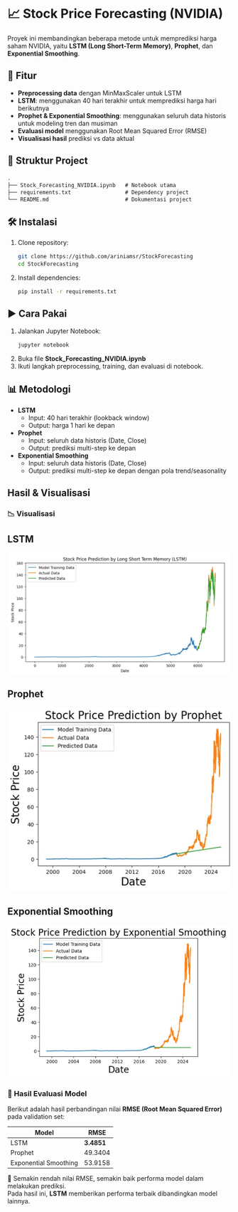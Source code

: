 # 📈 Stock Price Forecasting (NVIDIA)

Proyek ini membandingkan beberapa metode untuk memprediksi harga saham NVIDIA, yaitu **LSTM (Long Short-Term Memory)**, **Prophet**, dan **Exponential Smoothing**.

## 🚀 Fitur
- **Preprocessing data** dengan MinMaxScaler untuk LSTM
- **LSTM**: menggunakan 40 hari terakhir untuk memprediksi harga hari berikutnya
- **Prophet & Exponential Smoothing**: menggunakan seluruh data historis untuk modeling tren dan musiman
- **Evaluasi model** menggunakan Root Mean Squared Error (RMSE)
- **Visualisasi hasil** prediksi vs data aktual

## 📂 Struktur Project
```
.
├── Stock_Forecasting_NVIDIA.ipynb   # Notebook utama
├── requirements.txt                 # Dependency project
└── README.md                        # Dokumentasi project
```

## 🛠 Instalasi
1. Clone repository:
   ```bash
   git clone https://github.com/ariniamsr/StockForecasting
   cd StockForecasting
   ```
2. Install dependencies:
   ```bash
   pip install -r requirements.txt
   ```

## ▶️ Cara Pakai
1. Jalankan Jupyter Notebook:
   ```bash
   jupyter notebook
   ```
2. Buka file **Stock_Forecasting_NVIDIA.ipynb**
3. Ikuti langkah preprocessing, training, dan evaluasi di notebook.

## 📊 Metodologi
- **LSTM**  
  - Input: 40 hari terakhir (lookback window)  
  - Output: harga 1 hari ke depan  
- **Prophet**  
  - Input: seluruh data historis (Date, Close)  
  - Output: prediksi multi-step ke depan  
- **Exponential Smoothing**  
  - Input: seluruh data historis (Date, Close)  
  - Output: prediksi multi-step ke depan dengan pola trend/seasonality  

## Hasil & Visualisasi

### 📉 Visualisasi 

## LSTM
![lmts-capture](https://github.com/ariniamsr/StockForecasting/blob/main/assets/LSTM.jpg) <br>
## Prophet
![Prophet-capture](https://github.com/ariniamsr/StockForecasting/blob/main/assets/Prophet.jpg) <br>
## Exponential Smoothing 
![Exponentials-capture](https://github.com/ariniamsr/StockForecasting/blob/main/assets/EXPONENTIAL%20SMOOTHING.jpg) <br>

### 📝 Hasil Evaluasi Model

Berikut adalah hasil perbandingan nilai **RMSE (Root Mean Squared Error)** pada validation set:

| Model                   | RMSE       |
|--------------------------|------------|
| LSTM                    | **3.4851** |   ⭐⭐⭐
| Prophet                 | 49.3404    |
| Exponential Smoothing   | 53.9158    |

📌 Semakin rendah nilai RMSE, semakin baik performa model dalam melakukan prediksi.  
Pada hasil ini, **LSTM** memberikan performa terbaik dibandingkan model lainnya.


